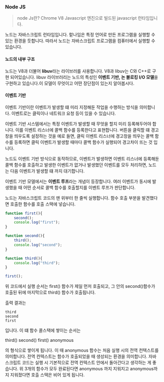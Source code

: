 ### Node JS

> node Js란? Chrome V8 Javascript 엔진으로 빌드된 javascript 런타임입니다.

노드는 자바스크립트 런타임입니다. 렅나임은 특정 언어로 만든 프로그램을 실행할 수 있는 환경을 듯합니다. 따라서 노드는 자바스크립트 프로그램을 컴퓨터에서 실행할 수 있습니다.


#### 노드의 내부 구조


노드는 V8과 더불어 **libuv**라는 라이브러를 사용합니다. V8과 libuv는 C와 C++로 구현 되어있습니다. libuv 라이브러리는 노드의 특성인 **이벤트 기반, 논 블로킹 I/O 모델**을 구현하고 있습니다.이 모델이 무엇이고 어떤 장단점이 있는지 알아봅시다.

#### 이벤트 기반
이벤트 기반이란 이벤트가 발생할 떄 미리 지정해둔 작업을 수행하는 방식을 의미합니다. 이벤트로는 클릭이나 네트워크 요청 등이 있을 수 있습니다.

이벤트 기반 시스템에서는 특정 이벤트가 발생할 때 무엇을 할지 미리 등록해두어야 합니다.
이를 이벤트 리스너에 콜백 함수를 등록한다고 표현합니다.
버튼을 클릭할 떄 경고창을 띄우도록 설정하는 것을 예로 들면, 클릭 이벤트 리스너에 경고창을 띄우는 콜백 함수를 등록하면 클릭 이벤트가 발생할 때마다 콜백 함수가 실행되어 경고차이 뜨는 것 입니다.

노드도 이벤트 기반 방식으로 동작하므로, 이벤트가 발생하면 이벤트 리스너에 등록해둔 콜백 함수를 호출하고 발생한 이벤트가 없거나 발생했던 이벤트를 모두 처리하면, 노드는 다음 이벤트가 발생할 떄 까지 대기합니다.

이벤트 기반 모델에서는 **이벤트 루프**라는 개념이 등장합니다. 여러 이벤트가 동시에 발생했을 때 어떤 순서로 콜백 함수를 호출할지를 이벤트 루프가 판단합니다.

노드는 자바스크립트 코드의 맨 위부터 한 줄씩 실행합니다. 함수 호출 부분을 발견했다면 호출한 함수를 호출 스택에 넣습니다.

```Javascript
function first(){
    second();
    console.log("first");
}

function second(){
    third();
    console.log("second");
}

function third(){
    console.log("third");
}

first();
```

위 코드에서 실행 순서는 first() 함수가 제일 먼저 호출되고, 그 안의 second()함수가 호출된 뒤에 마지막으로 third() 함수가 호출됩니다.

출력 결과는

```
third
second
first
```

입니다. 이 떄 함수 콜스택에 쌓이는 순서는

third()
second()
first()
anonymous

의 형식으로 쌓이게 됩니다. 이 때 anonymous 함수는 처음 실행 시의 전역 컨텍스트를 의미합니다.
전역 컨텍스트는 함수가 호출되었을 때 생성되는 환경을 의미합니다. 자바스크립트 코드는 실행 시 기본적으로 전역 컨텍스트 안에서 돌아간다고 생각하는 게 좋습니다. 위 3개의 함수가 모두 완료된다면 anonymous 까지 지워지고 anonymous까지 지워졌다면 호출 스택은 비어 있게 됩니다.
